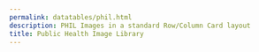 ```yaml
---
permalink: datatables/phil.html
description: PHIL Images in a standard Row/Column Card layout
title: Public Health Image Library
---
```


<html lang="en">
<head>
	<meta charset="UTF-8">
	<title>PHIL - Datatables v2</title>
	<meta content="width=device-width, initial-scale=1" name="viewport">
	<link href='https://cdnjs.cloudflare.com/ajax/libs/material-design-icons/3.0.1/iconfont/material-icons.min.css' rel='stylesheet'>
	<link href='https://cdn.datatables.net/v/bs4-4.1.1/dt-1.10.20/datatables.min.css' rel='stylesheet'>
	<style>
	 table {
	 display: none;
	}

	.btn i {
	 font-size: 2rem;
	 position: relative;
	 top: 10px;
	 line-height: 0;
	}

	.card-img-top {
	 max-height: 400px;
	}

	.card-subtitle {
	 color: #bdbdbd;
	 font-size: .875rem;
	}

	.card-body {
	 color: #000;
	}

	.card:hover {
	 text-decoration: none;
	}

	.dataTables_wrapper .dataTables_paginate .paginate_button {
	 padding: 0;
	}
	.dataTables_wrapper .dataTables_paginate .paginate_button:hover {
	 border: 1px solid #dee2e6;
	 background: transparent;
	}

	@media (max-width: 991.98px) {
	 .modal {
	   padding: 0 !important;
	 }

	 .modal-lg {
	   max-width: 100%;
	   margin: 0;
	 }

	 .modal-body {
	   padding: .5rem;
	 }
	}
	@media (max-width: 991.98px) {
	 .modal {
	   padding: 0 !important;
	 }

	 .modal-lg {
	   max-width: 100%;
	   margin: 0;
	 }

	 .modal-body {
	   padding: 1rem;
	 }
	}
	@media (min-width: 992px) {
	 .modal-xlg {
	   max-width: 1000px;
	 }
	}
	@media (max-width: 767.98px) {
	 .modal-body {
	   padding: .5rem;
	 }
	}
	</style>
</head>
<body translate="no">
	<div class="container mt-5 mb-5">
		<h3>PHIL using DataTables.js Row/Column layout</h3> <a class="btn btn-outline-primary" href="#" id="card"><i class="material-icons">view_module</i> Card</a> <a class="btn btn-outline-secondary" href="#" id="details"><i class="material-icons">view_stream</i> Details</a>
		<table id="results"></table>
	</div>
	<script src='https://cdnjs.cloudflare.com/ajax/libs/jquery/3.4.1/jquery.min.js'></script> 
	<script src='https://cdnjs.cloudflare.com/ajax/libs/moment.js/2.24.0/moment.min.js'></script> 
	<script src='https://cdn.datatables.net/v/bs4-4.1.1/dt-1.10.20/datatables.min.js'></script> 
	<script>
        $( '#card' ).on( 'click', function() {
        sessionStorage.viewType = 'card';
        init();
        } );

        $( '#details' ).on( 'click', function() {
        sessionStorage.viewType = 'details';
        init();
        } );
  

        function init() {
        if ( $.fn.DataTable.isDataTable( '#results' ) ) {
            $( '#results' ).DataTable().clear().destroy();
        }
        
        sessionStorage.viewType = sessionStorage.viewType || 'card';
        
        if( sessionStorage.viewType === 'card' ) {
            $( '#card' ).removeClass( 'btn-outline-secondary' ).addClass( 'btn-outline-primary' );
            $( '#details' ).removeClass( 'btn-outline-primary' ).addClass( 'btn-outline-secondary' );
        } else {
            $( '#card' ).removeClass( 'btn-outline-primary' ).addClass( 'btn-outline-secondary' );
            $( '#details' ).removeClass( 'btn-outline-secondary' ).addClass( 'btn-outline-primary' );
        }

        var url = 'https://raw.githubusercontent.com/peterbenoit/cdn/master/data/datatables/phil/media.json';
        
            $( '#results' )
            .on( 'preInit.dt', function() {
                console.log( 'preInit' );

                // append the output div
                $( this ).after( '<div id="out"></div>' );
            } ).DataTable( {
            ajax: {
                url: url,
                dataSrc: 'results'
            },
            columns: [ {
                data: 'name',
                defaultContent: 'missing'
            },
            {
                data: 'description',
                defaultContent: 'missing'
            } ],
            pageLength: 9,
            stateSave: true,
            lengthChange: false,
            rowCallback: function( row, data, index ) {
                console.log( 'rowCallback', data );
                
                if( sessionStorage.viewType === 'card' ) {
                    drawCard( data );
                } else {
                    drawDetails( data );
                }
            },
            preDrawCallback: function( settings ) {
                console.log( 'preDrawCallback' );

                // empty the output (if it exists) prior to redrawing
                $( '#out' ).empty();
            },
            drawCallback: function( settings ) {
                
                if( sessionStorage.viewType === 'card' ) {
                    // after the rows (columns) have been generated, wrap them into rows as needed
                    var divs = $( '#out > .col-lg-4' );
                    for ( var i = 0; i < divs.length; i += 3 ) {
                        divs.slice( i, i + 3 ).wrapAll( '<div class="row mb-3"></div>' );
                    }           
                } else {
                    $( '#out > .col' ).wrap( '<div class="row"></div>' );
                }

                console.log( 'drawCallback' );
            },
            initComplete: function( settings ) { 
                finalize();
                // this is the only way I could reliably maintain scroll position in Win Chrome
                $( 'html,body' ).animate({ scrollTop: sessionStorage.scrollPos || 0 }, 100 );
            }
        } );    
        }

        function drawCard( data ) {
        var openrow = '<div class="row">',
            opencard = '<div class="col-lg-4 mb-2"><a href="'+data['targetUrl']+'" id="'+data['id']+'" target="_blank" class="card h-100" style="border: 1px solid rgba(0,0,0,.125)">',
            cardbody = '<div class="card-body">',
            cardimg = '<img class="card-img-top" src="'+ data.enclosures[0].resourceUrl+'" alt="">',
            carddate = '<div class="card-subtitle">'+ moment( data.datePublished ).format('LL') +'</div>',
            close = '</div>',
            closecard = '</a></div></div>',
            description = '',
            output = '';

        if( 'undefined' === typeof data['description'] ) {
            description = '<span class="mark mark-yellow">NO DESCRIPTION PROVIDED</span>';
        } else {
            description = data['description'].toString().replace( /<[^>]*>?/gm, '' ).trim();
        }

        // output += '<div class="card-title h4">' + data['name'].toString().trim() + '</div>';
        output += '<div class="card-title h4">ID: ' + data['id'] + '</div>';
        output += carddate
        // output += '<div class="url">' + data['targetUrl'].toString().trim() + '</div>';

        if( description.length > 150 ) {
            output += '<p>' + description.substr( 0,150 ) + '&hellip;' + '</p>';
        } else {
            output += '<p>' + description + '</p>'; 
        }

        $( '#out' ).append( opencard + cardimg + cardbody + output + close + closecard );
        }

        function drawDetails( data ) {
        var openrow = '<div class="row">',
            opencard = '<div class="col mb-2"><a href="'+data['targetUrl']+'" class="card h-100" style="border: 1px solid rgba(0,0,0,.125)">',
            cardbody = '<div class="card-body"><div class="row">',
            cardimg = '<div class="col-4"><img class="card-img-left w-100" src="'+ data.enclosures[0].resourceUrl+'" alt=""></div>',
            carddate = '<div class="card-subtitle">'+ moment( data.datePublished ).format('LL') +'</div>',
            closebody = '</div></div>',
            closecard = '</a></div>',
            description = '',
            output = '<div class="col"><div class="card-title h4">' + data['name'].toString().trim() + '</div>';

        if( 'undefined' === typeof data['description'] ) {
            description = '<span class="mark mark-yellow">NO DESCRIPTION PROVIDED</span>';
        } else {
            description = data['description'].toString().replace( /<[^>]*>?/gm, '' ).trim();
        }

        output += carddate

        if( description.length > 500 ) {
            output += '<p>' + description.substr( 0,500 ) + '&hellip;' + '</p>';
        } else {
            output += '<p>' + description + '</p>'; 
        }

        $( '#out' ).append( opencard + cardbody + cardimg + output + '</div>' + closebody + closecard );
        }

        function drawModal( id ) {
        var open = '<div id="preview-modal" class="modal fade" role="dialog"><div class="modal-dialog modal-lg modal-xlg"><div class="modal-content"><div class="modal-header"><button type="button" class="close" data-dismiss="modal">&times;</button></div><div class="modal-body">',
            close = '</div><div class="modal-footer"></div></div></div></div>',
            body = '';
        
        $.getJSON( 'https://tools.cdc.gov/api/v2/resources/media/' + id + '.json', function( data ) {
            var r = data.results[0];
            
            console.log( r );

            body += '<img src="' + r.enclosures[0].resourceUrl + '" class="w-100 mb-3" />';
            body += '<h4>ID: ' + r.id + '</h4>';
            body += '<p>' + r.description + '</p>';
            body += '<p><a href="https://phil.cdc.gov/PHIL_Images/'+id+'/'+id+'.tif">Download High Resolution Image</a></p>';

                // output += ;
            $( 'body' ).append( open + body + close );
            
            $( '#preview-modal' ).modal( 'show' ).on( 'hidden.bs.modal', function ( e ) {
                $( this ).remove();
            } );        
        } );
        }

        function finalize() {
        $( 'a.card' ).on( 'click', function( e ) {
            e.preventDefault();
            
            drawModal( this.id );
        } )
        }

        $( function( e ) {
            init();
        } );

        $( window ).scroll( function() {
            sessionStorage.scrollPos = $( window ).scrollTop();
        } );

        // we update the querystring on events which keeps our event state in history, but doesn't allow refresh on back/forward button nav
        // this captures that navigation and redirects 
        window.onpopstate = function(event) {
            //console.log("location: " + document.location + ", state: " + JSON.stringify(event.state));
            top.location.href = document.location;
        };        
	</script>
</body>
</html>